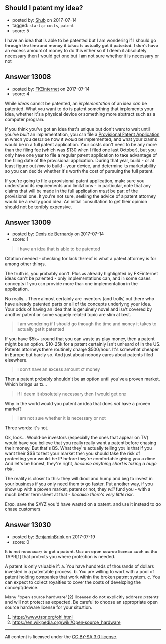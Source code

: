 ## Should I patent my idea?

- posted by: [Shub](https://stackexchange.com/users/10902992/shub) on 2017-07-14
- tagged: `startup-costs`, `patent`
- score: 5

<p>I have an idea that is able to be patented but I am wondering if I should go through the time and money it takes to actually get it patented.  I don't have an excess amount of money to do this either so if I deem it absolutely necessary then I would get one but I am not sure whether it is necessary or not</p>



## Answer 13008

- posted by: [FKEinternet](https://stackexchange.com/users/9007847/fkeinternet) on 2017-07-14
- score: 4

<p>While <em>ideas</em> cannot be patented, an <em>implementation</em> of an idea <em>can</em> be patented.  What you want to do is patent something that implements your idea, whether it's a physical device or something more abstract such as a computer program.</p>

<p>If you think you've got an idea that's unique but don't want to wait until you've <em>built</em> an implementation, you can file a <a href="https://www.uspto.gov/patents-getting-started/patent-basics/types-patent-applications/provisional-application-patent" rel="nofollow noreferrer">Provisional Patent Application</a> in which you describe how it <em>would</em> be implemented, and what your claims would be in a full patent application.  Your costs don't need to be any more than the filing fee (which was $130 when I filed one last October), but you only have one year to file a regular patent application to take advantage of the filing date of the provisional application.  During that year, build - or at least figure out <em>how</em> to build - your device, and determine its marketability so you can decide whether it's worth the cost of pursuing the full patent.</p>

<p>If you're going to file a provisional patent application, make sure you understand its requirements and limitations - in particular, note that any claims that will be made in the full application <em>must</em> be part of the provisional one.  If you're not sure, seeking the advice of a patent attorney would be a really good idea.  An initial consultation to get their opinion should not be terribly expensive.</p>



## Answer 13009

- posted by: [Denis de Bernardy](https://stackexchange.com/users/182468/denis-de-bernardy) on 2017-07-14
- score: 1

<blockquote>
  <p>I have an idea that is able to be patented</p>
</blockquote>

<p>Citation needed - checking for lack thereof is what a patent attorney is for among other things.</p>

<p>The truth is, you probably don't. Plus as already highlighted by FKEinternet ideas can't be patented - only implementations can, and in some cases concepts if you can provide more than one implementation in the application.</p>

<p>No really... There almost certainly are inventors (and trolls) out there who have already patented parts or all of the concepts underlying your idea. Your odds of having an idea that is genuinely novel and isn't covered by another patent on some vaguely related topic are slim at best.</p>

<blockquote>
  <p>I am wondering if I should go through the time and money it takes to actually get it patented</p>
</blockquote>

<p>If you have $5k+ around that you can waste as play money, then a patent might be an option. $10-25k for a patent certainly isn't unheard of in the US. Patents  attorneys there routinely charge $500/hour. It's somewhat cheaper in Europe but barely so. And just about nobody cares about patents filed elsewhere.</p>

<blockquote>
  <p>I don't have an excess amount of money</p>
</blockquote>

<p>Then a patent probably shouldn't be an option until you've a proven market. Which brings us to...</p>

<blockquote>
  <p>if I deem it absolutely necessary then I would get one</p>
</blockquote>

<p>Why in the world would you patent an idea that does <em>not</em> have a proven market?</p>

<blockquote>
  <p>I am not sure whether it is necessary or not</p>
</blockquote>

<p>Three words: it's not.</p>

<p>Ok, look... Would-be investors (especially the ones that appear on TV) would have you believe that you really really want a patent before chasing their money. But that's BS. What they're actually telling you is that if you want their $$$ to test your market then you should take the risk of protecting your would-be IP before they're comfortable giving you a dime. And let's be honest, they're right, <em>because anything short is taking a huge risk</em>.</p>

<p>The reality is closer to this: they will drool and hump and beg to invest in your business if you only need them to go faster. Put another way, if you show up with a proven market, patent or not, they <em>will</em> fund you - with a much better term sheet at that - <em>because there's very little risk</em>.</p>

<p>Ergo, save the $XYZ you'd have wasted on a patent, and use it instead to go chase customers.</p>



## Answer 13030

- posted by: [BenjaminBrink](https://stackexchange.com/users/5128838/benjaminbrink) on 2017-07-19
- score: 0

<p>It is not necessary to get a patent. Use an open source license such as the TAPR[1] that protects you where protection is needed. </p>

<p>A patent is only valuable if: 
a. You have hundreds of thousands of dollars invested in a patentable process. b. You are willing to work with a pool of patent holding companies that work within the broken patent system.
c. You can expect to collect royalties to cover the costs of developing the concept/device.</p>

<p>Many "open source hardware"[2] licenses do not explicitly address patents and will not protect as expected. Be careful to choose an appropriate open source hardware license for your situation.</p>

<ol>
<li><a href="https://www.tapr.org/ohl.html" rel="nofollow noreferrer">https://www.tapr.org/ohl.html</a></li>
<li><a href="https://en.wikipedia.org/wiki/Open-source_hardware" rel="nofollow noreferrer">https://en.wikipedia.org/wiki/Open-source_hardware</a></li>
</ol>




---

All content is licensed under the [CC BY-SA 3.0 license](https://creativecommons.org/licenses/by-sa/3.0/).

